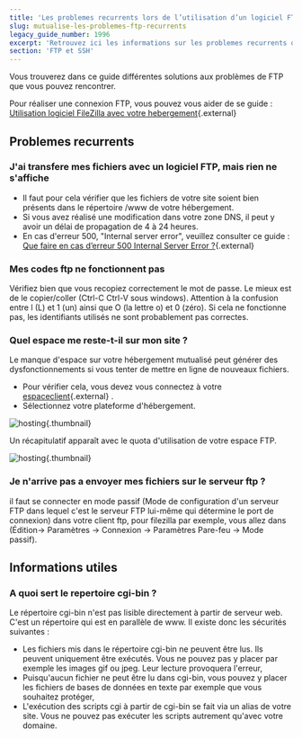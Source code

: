 ```yaml
---
title: 'Les problemes recurrents lors de l’utilisation d’un logiciel FTP'
slug: mutualise-les-problemes-ftp-recurrents
legacy_guide_number: 1996
excerpt: 'Retrouvez ici les informations sur les problemes recurrents que vous pouvez rencontrer sur votre logiciel FTP'
section: 'FTP et SSH'
---
```


Vous trouverez dans ce guide différentes solutions aux problèmes de FTP que vous pouvez rencontrer.

Pour réaliser une connexion FTP, vous pouvez vous aider de se guide : [Utilisation logiciel FileZilla avec votre hebergement](https://docs.ovh.com/fr/hosting/mutualise-guide-utilisation-filezilla/){.external}


## Problemes recurrents

### J'ai transfere mes fichiers avec un logiciel FTP, mais rien ne s'affiche
- Il faut pour cela vérifier que les fichiers de votre site soient bien présents dans le répertoire /www de votre hébergement.
- Si vous avez réalisé une modification dans votre zone DNS, il peut y avoir un délai de propagation de 4 à 24 heures.
- En cas d'erreur 500, "Internal server error", veuillez consulter ce guide : [Que faire en cas d’erreur 500 Internal Server Error ?](https://docs.ovh.com/fr/hosting/erreur-500-internal-server-error/){.external}


### Mes codes ftp ne fonctionnent pas
Vérifiez bien que vous recopiez correctement le mot de passe. Le mieux est de le copier/coller (Ctrl-C Ctrl-V sous windows). Attention à la confusion entre l (L) et 1 (un) ainsi que O (la lettre o) et 0 (zéro). Si cela ne fonctionne pas, les identifiants utilisés ne sont probablement pas correctes.


### Quel espace me reste-t-il sur mon site ?
Le manque d'espace sur votre hébergement mutualisé peut générer des dysfonctionnements si vous tenter de mettre en ligne de nouveaux fichiers.

- Pour vérifier cela, vous devez vous connectez à votre [espaceclient](https://www.ovh.com/manager/web/login/){.external} .
- Sélectionnez votre plateforme d'hébergement.


![hosting](images/img_3298.jpg){.thumbnail}

Un récapitulatif apparaît avec le quota d'utilisation de votre espace FTP.


![hosting](images/img_3299.jpg){.thumbnail}


### Je n'arrive pas a envoyer mes fichiers sur le serveur ftp ?
il faut se connecter en mode passif (Mode de configuration d'un serveur FTP dans lequel c'est le serveur FTP lui-même qui détermine le port de connexion) dans votre client ftp, pour filezilla par exemple, vous allez dans (Édition-> Paramètres -> Connexion -> Paramètres Pare-feu -> Mode passif).


## Informations utiles

### A quoi sert le repertoire cgi-bin ?
Le répertoire cgi-bin n'est pas lisible directement à partir de serveur web. C'est un répertoire qui est en parallèle de www. Il existe donc les sécurités suivantes :

- Les fichiers mis dans le répertoire cgi-bin ne peuvent être lus. Ils peuvent uniquement être exécutés. Vous ne pouvez pas y placer par exemple les images gif ou jpeg. Leur lecture provoquera l'erreur,
- Puisqu'aucun fichier ne peut être lu dans cgi-bin, vous pouvez y placer les fichiers de bases de données en texte par exemple que vous souhaitez protéger,
- L'exécution des scripts cgi à partir de cgi-bin se fait via un alias de votre site. Vous ne pouvez pas exécuter les scripts autrement qu'avec votre domaine.